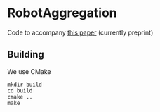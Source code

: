 # RobotAggregation

Code to accompany [this paper](https://github.com/PeterMitrano/paper-segregation-without-computation) (currently preprint)

## Building

We use CMake

    mkdir build
    cd build
    cmake ..
    make

